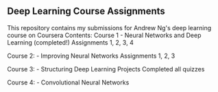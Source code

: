 ## Deep Learning Course Assignments

This repository contains my submissions for Andrew Ng's deep learning course on Coursera
Contents:
Course 1 - Neural Networks and Deep Learning (completed!)
  Assignments 1, 2, 3, 4

Course 2: - Improving Neural Networks
  Assignments 1, 2, 3
  
Course 3: - Structuring Deep Learning Projects
  Completed all quizzes
  
Course 4: - Convolutional Neural Networks
